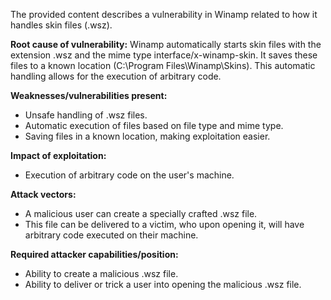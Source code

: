 The provided content describes a vulnerability in Winamp related to how it handles skin files (.wsz).

**Root cause of vulnerability:** Winamp automatically starts skin files with the extension .wsz and the mime type interface/x-winamp-skin. It saves these files to a known location (C:\Program Files\Winamp\Skins). This automatic handling allows for the execution of arbitrary code.

**Weaknesses/vulnerabilities present:**
- Unsafe handling of .wsz files.
- Automatic execution of files based on file type and mime type.
- Saving files in a known location, making exploitation easier.

**Impact of exploitation:**
- Execution of arbitrary code on the user's machine.

**Attack vectors:**
- A malicious user can create a specially crafted .wsz file.
- This file can be delivered to a victim, who upon opening it, will have arbitrary code executed on their machine.

**Required attacker capabilities/position:**
- Ability to create a malicious .wsz file.
- Ability to deliver or trick a user into opening the malicious .wsz file.